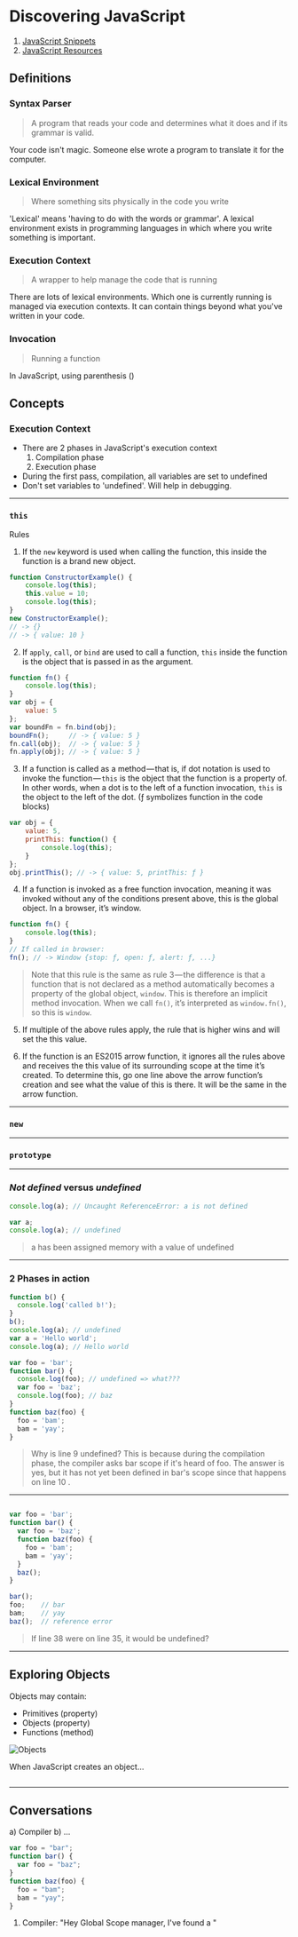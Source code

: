 # Discovering JavaScript

1. [JavaScript Snippets](docs/javascript_snippets.md)
1. [JavaScript Resources](docs/resources.md)

## Definitions

### Syntax Parser
> A program that reads your code and determines what it does and if its grammar is valid.

Your code isn't magic. Someone else wrote a program to translate it for the computer.

### Lexical Environment
> Where something sits physically in the code you write

'Lexical' means 'having to do with the words or grammar'. A lexical environment exists in programming languages in which where you write something is important.

### Execution Context
> A wrapper to help manage the code that is running

There are lots of lexical environments. Which one is currently running is managed via execution contexts. It can contain things beyond what you've written in your code.

### Invocation
> Running a function

In JavaScript, using parenthesis ()



## Concepts
### Execution Context

- There are 2 phases in JavaScript's execution context
    1. Compilation phase
    1. Execution phase
- During the first pass, compilation, all variables are set to undefined
- Don't set variables to 'undefined'. Will help in debugging.

---------------------------------------

### `this`

Rules

1. If the `new` keyword is used when calling the function, this inside the function is a brand new object.
```js
function ConstructorExample() {
    console.log(this);
    this.value = 10;
    console.log(this);
}
new ConstructorExample();
// -> {}
// -> { value: 10 }
```

2. If `apply`, `call`, or `bind` are used to call a function, `this` inside the function is the object that is passed in as the argument.
```js
function fn() {
    console.log(this);
}
var obj = {
    value: 5
};
var boundFn = fn.bind(obj);
boundFn();     // -> { value: 5 }
fn.call(obj);  // -> { value: 5 }
fn.apply(obj); // -> { value: 5 }
```

3. If a function is called as a method — that is, if dot notation is used to invoke the function — `this` is the object that the function is a property of. In other words, when a dot is to the left of a function invocation, `this` is the object to the left of the dot. (ƒ symbolizes function in the code blocks)
```js
var obj = {
    value: 5,
    printThis: function() {
        console.log(this);
    }
};
obj.printThis(); // -> { value: 5, printThis: ƒ }
```

4. If a function is invoked as a free function invocation, meaning it was invoked without any of the conditions present above, this is the global object. In a browser, it’s window.
```js
function fn() {
    console.log(this);
}
// If called in browser:
fn(); // -> Window {stop: ƒ, open: ƒ, alert: ƒ, ...}
```
> Note that this rule is the same as rule 3 — the difference is that a function that is not declared as a method automatically becomes a property of the global object, `window`. This is therefore an implicit method invocation. When we call `fn()`, it’s interpreted as `window.fn()`, so this is `window`.

5. If multiple of the above rules apply, the rule that is higher wins and will set the this value.

6. If the function is an ES2015 arrow function, it ignores all the rules above and receives the this value of its surrounding scope at the time it’s created. To determine this, go one line above the arrow function’s creation and see what the value of this is there. It will be the same in the arrow function.

---

### `new`


---

### `prototype`

---

### *Not defined* versus *undefined*
```js
console.log(a); // Uncaught ReferenceError: a is not defined
```

```js
var a;
console.log(a); // undefined
```
> a has been assigned memory with a value of undefined

---

### 2 Phases in action
```js
function b() {
  console.log('called b!');
}
b();
console.log(a); // undefined
var a = 'Hello world';
console.log(a); // Hello world
```


```js
var foo = 'bar';
function bar() {
  console.log(foo); // undefined => what???
  var foo = 'baz';
  console.log(foo); // baz
}
function baz(foo) {
  foo = 'bam';
  bam = 'yay';
}
```

> Why is line 9 undefined? This is because during the compilation phase,
the compiler asks bar scope if it's heard of foo. The answer is yes, but
it has not yet been defined in bar's scope since that happens on line 10  .

---

```js

var foo = 'bar';
function bar() {
  var foo = 'baz';
  function baz(foo) {
    foo = 'bam';
    bam = 'yay';
  }
  baz();
}

bar();
foo;    // bar
bam;    // yay
baz();  // reference error

```

> If line 38 were on line 35, it would be undefined?


---

## Exploring Objects
Objects may contain:
- Primitives (property)
- Objects (property)
- Functions (method)

![Objects](assets/images/objects1.png)

When JavaScript creates an object...
```js

```

---

## Conversations
a) Compiler
b) ...

```js
var foo = "bar";
function bar() {
  var foo = "baz";
}
function baz(foo) {
  foo = "bam";
  bam = "yay";
}
```

1. Compiler: "Hey Global Scope manager, I've found a "
